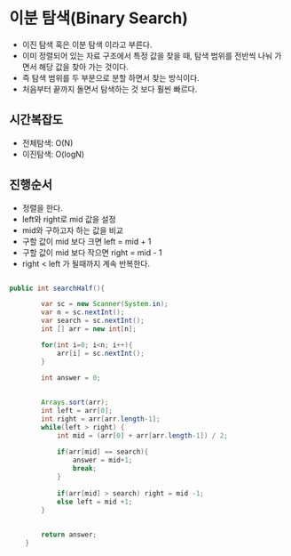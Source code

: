 # 이분 탐색(Binary Search)

  - 이진 탐색 혹은 이분 탐색 이라고 부른다.
  - 이미 정렬되어 있는 자료 구조에서 특정 값을 찾을 때, 탐색 범위를 전반씩 나눠 가면서 해당 값을 찾아 가는 것이다.
  - 즉 탐색 범위를 두 부분으로 분할 하면서 찾는 방식이다.
  - 처음부터 끝까지 돌면서 탐색하는 것 보다 훨씬 빠르다.



## 시간복잡도
  - 전체탐색: O(N)
  - 이진탐색: O(logN)


## 진행순서

  - 정렬을 한다.
  - left와 right로 mid 값을 설정
  - mid와 구하고자 하는 값을 비교
  - 구할 값이 mid 보다 크면 left = mid + 1
  - 구할 값이 mid 보다 작으면 right = mid - 1
  - right < left 가 될때까지 계속 반복한다.



~~~java

public int searchHalf(){

        var sc = new Scanner(System.in);
        var n = sc.nextInt();
        var search = sc.nextInt();
        int [] arr = new int[n];

        for(int i=0; i<n; i++){
            arr[i] = sc.nextInt();
        }

        int answer = 0;
        
        
        Arrays.sort(arr);
        int left = arr[0];
        int right = arr[arr.length-1];
        while(left > right) {
            int mid = (arr[0] + arr[arr.length-1]) / 2;
            
            if(arr[mid] == search){
                answer = mid+1;
                break;
            }
            
            if(arr[mid] > search) right = mid -1;
            else left = mid +1;
        }
        
        
        return answer;
    }


~~~
